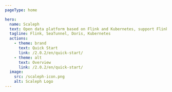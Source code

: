 ```yaml
---
pageType: home

hero:
  name: Scaleph
  text: Open data platform based on Flink and Kubernetes, support Flink、SeaTunnel and Doris
  tagline: Flink, SeaTunnel, Doris, Kubernetes
  actions:
    - theme: brand
      text: Quick Start
      link: /2.0.2/en/quick-start/
    - theme: alt
      text: Overview
      link: /2.0.2/en/quick-start/
  image:
    src: /scaleph-icon.png
    alt: Scaleph Logo
---
```

